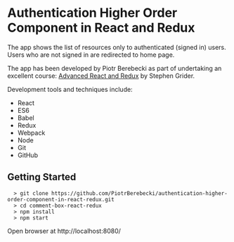 # Authentication Higher Order Component in React and Redux

The app shows the list of resources only to authenticated (signed in) users. Users who are not signed in are redirected to home page.

The app has been developed by Piotr Berebecki as part of undertaking an excellent course: [Advanced React and Redux](https://www.udemy.com/react-redux-tutorial) by Stephen Grider.

Development tools and techniques include:

* React
* ES6
* Babel
* Redux
* Webpack
* Node
* Git
* GitHub

## Getting Started

```
  > git clone https://github.com/PiotrBerebecki/authentication-higher-order-component-in-react-redux.git
  > cd comment-box-react-redux
  > npm install
  > npm start
```
Open browser at http://localhost:8080/
